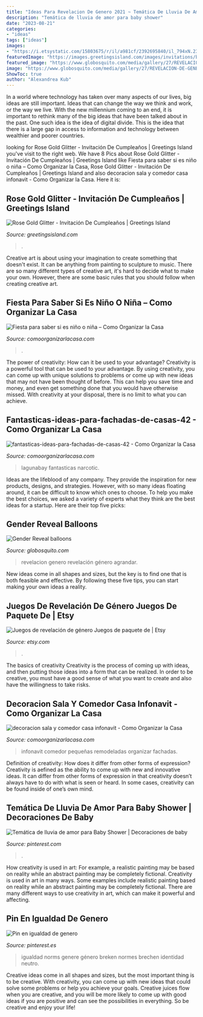 ```yaml
---
title: "Ideas Para Revelacion De Genero 2021 ~ Temática De Lluvia De Amor Para Baby Shower"
description: "Temática de lluvia de amor para baby shower"
date: "2023-08-21"
categories:
- "ideas"
tags: ["ideas"]
images:
- "https://i.etsystatic.com/15803675/r/il/a981cf/2392695840/il_794xN.2392695840_9d5q.jpg"
featuredImage: "https://images.greetingsisland.com/images/invitations/birthday/previews/rose-gold-glitter_2.png?auto=format,compress"
featured_image: "https://www.globosquito.com/media/gallery/27/REVELACION-DE-GENERO-GLOBOSQUITO2.jpg"
image: "https://www.globosquito.com/media/gallery/27/REVELACION-DE-GENERO-GLOBOSQUITO2.jpg"
ShowToc: true
author: "Alexandrea Kub"
---
```



In a world where technology has taken over many aspects of our lives, big ideas are still important. Ideas that can change the way we think and work, or the way we live. With the new millennium coming to an end, it is important to rethink many of the big ideas that have been talked about in the past. One such idea is the idea of digital divide. This is the idea that there is a large gap in access to information and technology between wealthier and poorer countries.

	

		
looking for Rose Gold Glitter - Invitación De Cumpleaños | Greetings Island you've visit to the right web. We have 8 Pics about Rose Gold Glitter - Invitación De Cumpleaños | Greetings Island like Fiesta para saber si es niño o niña – Como Organizar la Casa, Rose Gold Glitter - Invitación De Cumpleaños | Greetings Island and also decoracion sala y comedor casa infonavit - Como Organizar la Casa. Here it is:
		
    
## Rose Gold Glitter - Invitación De Cumpleaños | Greetings Island

<img loading=lazy src="https://images.greetingsisland.com/images/invitations/birthday/previews/rose-gold-glitter_2.png?auto=format,compress" onerror="this.onerror=null;this.src='https://tse4.mm.bing.net/th?id=OIP.tPSEV2HD7u5l9EnmQob1WwHaK0&amp;pid=15.1';" alt="Rose Gold Glitter - Invitación De Cumpleaños | Greetings Island">

_Source: greetingsisland.com_

>. 

	

Creative art is about using your imagination to create something that doesn't exist. It can be anything from painting to sculpture to music. There are so many different types of creative art, it's hard to decide what to make your own. However, there are some basic rules that you should follow when creating creative art.

    
## Fiesta Para Saber Si Es Niño O Niña – Como Organizar La Casa

<img loading=lazy src="https://comoorganizarlacasa.com/wp-content/uploads/2018/05/Decoración-de-fiesta-para-saber-si-es-niño-o-niña.jpg7_.jpg" onerror="this.onerror=null;this.src='https://tse2.mm.bing.net/th?id=OIP.ids4rGuzv2YTqud4K0hCnAHaJ4&amp;pid=15.1';" alt="Fiesta para saber si es niño o niña – Como Organizar la Casa">

_Source: comoorganizarlacasa.com_

>. 

	

The power of creativity: How can it be used to your advantage?
Creativity is a powerful tool that can be used to your advantage. By using creativity, you can come up with unique solutions to problems or come up with new ideas that may not have been thought of before. This can help you save time and money, and even get something done that you would have otherwise missed. With creativity at your disposal, there is no limit to what you can achieve.

    
## Fantasticas-ideas-para-fachadas-de-casas-42 - Como Organizar La Casa

<img loading=lazy src="https://comoorganizarlacasa.com/wp-content/uploads/2016/09/Fantasticas-ideas-para-fachadas-de-casas-42.jpg" onerror="this.onerror=null;this.src='https://tse2.mm.bing.net/th?id=OIP.zaXX35ZiHOh9QNcBVUGRyAHaLH&amp;pid=15.1';" alt="fantasticas-ideas-para-fachadas-de-casas-42 - Como Organizar la Casa">

_Source: comoorganizarlacasa.com_

>lagunabay fantasticas narcotic. 

	

Ideas are the lifeblood of any company. They provide the inspiration for new products, designs, and strategies. However, with so many ideas floating around, it can be difficult to know which ones to choose. To help you make the best choices, we asked a variety of experts what they think are the best ideas for a startup. Here are their top five picks: 

    
## Gender Reveal Balloons

<img loading=lazy src="https://www.globosquito.com/media/gallery/27/REVELACION-DE-GENERO-GLOBOSQUITO2.jpg" onerror="this.onerror=null;this.src='https://tse3.mm.bing.net/th?id=OIP.z2FF1RDihjcaT_uLh1Gn8QHaJQ&amp;pid=15.1';" alt="Gender Reveal balloons">

_Source: globosquito.com_

>revelacion genero revelación género agrandar. 

	

New ideas come in all shapes and sizes, but the key is to find one that is both feasible and effective. By following these five tips, you can start making your own ideas a reality.

    
## Juegos De Revelación De Género Juegos De Paquete De | Etsy

<img loading=lazy src="https://i.etsystatic.com/15803675/r/il/a981cf/2392695840/il_794xN.2392695840_9d5q.jpg" onerror="this.onerror=null;this.src='https://tse1.mm.bing.net/th?id=OIP.HtfieMI2X28BaSnLfRX3sQHaFj&amp;pid=15.1';" alt="Juegos de revelación de género Juegos de paquete de | Etsy">

_Source: etsy.com_

>. 

	

The basics of creativity
Creativity is the process of coming up with ideas, and then putting those ideas into a form that can be realized. In order to be creative, you must have a good sense of what you want to create and also have the willingness to take risks.

    
## Decoracion Sala Y Comedor Casa Infonavit - Como Organizar La Casa

<img loading=lazy src="https://comoorganizarlacasa.com/wp-content/uploads/2018/03/decoracion-sala-y-comedor-casa-infonavit.jpg" onerror="this.onerror=null;this.src='https://tse3.mm.bing.net/th?id=OIP.TwP5kx4uTmfyo96fCImgsAHaFj&amp;pid=15.1';" alt="decoracion sala y comedor casa infonavit - Como Organizar la Casa">

_Source: comoorganizarlacasa.com_

>infonavit comedor pequeñas remodeladas organizar fachadas. 

	

Definition of creativity: How does it differ from other forms of expression?
Creativity is aefined as the ability to come up with new and innovative ideas. It can differ from other forms of expression in that creativity doesn’t always have to do with what is seen or heard. In some cases, creativity can be found inside of one’s own mind.

    
## Temática De Lluvia De Amor Para Baby Shower | Decoraciones De Baby

<img loading=lazy src="https://i.pinimg.com/736x/29/55/2d/29552d7bf08f0239ef83bef8c76eb171.jpg" onerror="this.onerror=null;this.src='https://tse1.mm.bing.net/th?id=OIP.epI7Q7wF-pi2p1NpaW3jWwHaG6&amp;pid=15.1';" alt="Temática de lluvia de amor para Baby Shower | Decoraciones de baby">

_Source: pinterest.com_

>. 

	

How creativity is used in art: For example, a realistic painting may be based on reality while an abstract painting may be completely fictional.
Creativity is used in art in many ways. Some examples include realistic painting based on reality while an abstract painting may be completely fictional. There are many different ways to use creativity in art, which can make it powerful and affecting.

    
## Pin En Igualdad De Genero

<img loading=lazy src="https://i.pinimg.com/736x/bc/33/d7/bc33d7191148c72a062d81180cc468bf.jpg" onerror="this.onerror=null;this.src='https://tse3.mm.bing.net/th?id=OIP.i6xhDq3ywWUp04NV0T7WnQHaHa&amp;pid=15.1';" alt="Pin en igualdad de genero">

_Source: pinterest.es_

>igualdad norms genere género breken normes brechen identidad neutro. 

	

Creative ideas come in all shapes and sizes, but the most important thing is to be creative. With creativity, you can come up with new ideas that could solve some problems or help you achieve your goals. Creative juices flow when you are creative, and you will be more likely to come up with good ideas if you are positive and can see the possibilities in everything. So be creative and enjoy your life!

